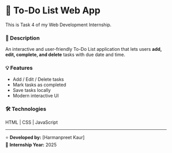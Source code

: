 # 📝 To-Do List Web App

This is Task 4 of my Web Development Internship.

### 🔹 Description
An interactive and user-friendly To-Do List application that lets users **add, edit, complete, and delete** tasks with due date and time.

### 💡 Features
- Add / Edit / Delete tasks  
- Mark tasks as completed  
- Save tasks locally  
- Modern interactive UI  

### 🛠️ Technologies
HTML | CSS | JavaScript  

---

⭐ **Developed by:** [Harmanpreet Kaur]  
📅 **Internship Year:** 2025
